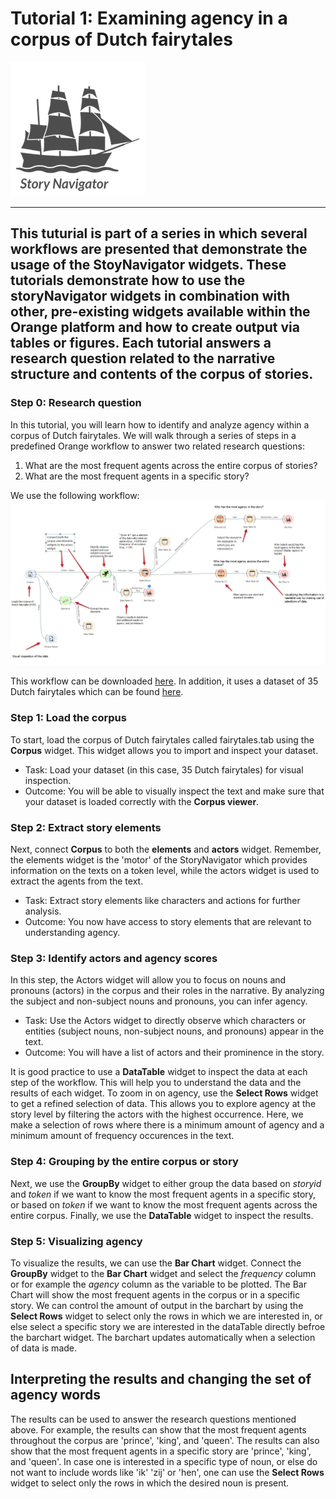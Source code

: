 # Tutorial 1: Examining agency in a corpus of Dutch fairytales

![](../../doc/widgets/images/storynavigator_logo_small.png)

---
This tuturial is part of a series in which several workflows are presented that demonstrate the usage of the StoyNavigator widgets. These tutorials demonstrate how to use the storyNavigator widgets in combination with other, pre-existing widgets available within the Orange platform and how to create output via tables or figures. Each tutorial answers a research question related to the narrative structure and contents of the corpus of stories. 
---

### Step 0: Research question
In this tutorial, you will learn how to identify and analyze agency within a corpus of Dutch fairytales. We will walk through a series of steps in a predefined Orange workflow to answer two related research questions:

1. What are the most frequent agents across the entire corpus of stories?
2. What are the most frequent agents in a specific story?


We use the following workflow:
![](../../doc/widgets/images/agency.jpg)

This workflow can be downloaded [here](../../doc/widgets/workflows/). In addition, it uses a dataset of 35 Dutch fairytales which can be found [here](../../doc/widgets/fairytales/).

### Step 1: Load the corpus
To start, load the corpus of Dutch fairytales called fairytales.tab using the **Corpus** widget. This widget allows you to import and inspect your dataset.

- Task: Load your dataset (in this case, 35 Dutch fairytales) for visual inspection.
- Outcome: You will be able to visually inspect the text and make sure that your dataset is loaded correctly with the **Corpus viewer**.
  
### Step 2: Extract story elements
Next, connect **Corpus** to both the **elements** and **actors** widget. Remember, the elements widget is the 'motor' of the StoryNavigator which provides information on the texts on a token level, while the actors widget is used to extract the agents from the text.

- Task: Extract story elements like characters and actions for further analysis.
- Outcome: You now have access to story elements that are relevant to understanding agency.

### Step 3: Identify actors and agency scores
In this step, the Actors widget will allow you to focus on nouns and pronouns (actors) in the corpus and their roles in the narrative. By analyzing the subject and non-subject nouns and pronouns, you can infer agency.

- Task: Use the Actors widget to directly observe which characters or entities (subject nouns, non-subject nouns, and pronouns) appear in the text.
- Outcome: You will have a list of actors and their prominence in the story.

It is good practice to use a **DataTable** widget to inspect the data at each step of the workflow. This will help you to understand the data and the results of each widget. To zoom in on agency, use the **Select Rows** widget to get a refined selection of data. This allows you to explore agency at the story level by filtering the actors with the highest occurrence. Here, we make a selection of rows where there is a minimum amount of agency and a minimum amount of frequency occurences in the text.

### Step 4: Grouping by the entire corpus or story 
Next, we use the **GroupBy** widget to either group the data based on *storyid* and *token* if we want to know the most frequent agents in a specific story, or based on *token* if we want to know the most frequent agents across the entire corpus. Finally, we use the **DataTable** widget to inspect the results.

### Step 5: Visualizing agency
To visualize the results, we can use the **Bar Chart** widget. Connect the **GroupBy** widget to the **Bar Chart** widget and select the *frequency* column or for example the *agency* column as the variable to be plotted. The Bar Chart will show the most frequent agents in the corpus or in a specific story. We can control the amount of output in the barchart by using the **Select Rows** widget to select only the rows in which we are interested in, or else select a specific story we are interested in the dataTable directly befroe the barchart widget. The barchart updates automatically when a selection of data is made. 

## Interpreting the results and changing the set of agency words
The results can be used to answer the research questions mentioned above. For example, the results can show that the most frequent agents throughout  the corpus are 'prince', 'king', and 'queen'. The results can also show that the most frequent agents in a specific story are 'prince', 'king', and 'queen'. In case one is interested in a specific type of noun, or else do not want to include words like 'ik' 'zij' or 'hen', one can use the **Select Rows** widget to select only the rows in which the desired noun is present.